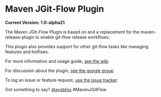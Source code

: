 # Maven JGit-Flow Plugin

**Current Version: 1.0-alpha21**

The Maven JGit-Flow Plugin is based on and a replacement for the maven-release-plugin to enable git-flow release workflows.

This plugin also provides support for other git-flow tasks like managing features and hotfixes.

For more information and usage guide, [see the wiki](https://bitbucket.org/atlassian/maven-jgitflow-plugin/wiki)

For discussion about the plugin, [see the google group](https://groups.google.com/forum/#!forum/maven-jgitflow-users)

To log an issue or feature request, [use the issue tracker](https://bitbucket.org/atlassian/maven-jgitflow-plugin/issues)

Got something to say?  [@sysbliss](https://twitter.com/sysbliss) #MavenJGitFlow